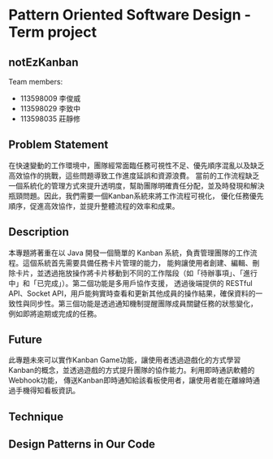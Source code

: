 # Pattern Oriented Software Design - Term project

## notEzKanban

Team members:

- 113598009 李俊威
- 113598029 李致中
- 113598035 莊靜修

## Problem Statement
在快速變動的工作環境中，團隊經常面臨任務可視性不足、優先順序混亂以及缺乏高效協作的挑戰，這些問題導致工作進度延誤和資源浪費。
當前的工作流程缺乏一個系統化的管理方式來提升透明度，幫助團隊明確責任分配，並及時發現和解決瓶頸問題。因此，我們需要一個Kanban系統來將工作流程可視化，
優化任務優先順序，促進高效協作，並提升整體流程的效率和成果。

## Description
本專題將著重在以 Java 開發一個簡單的 Kanban 系統，負責管理團隊的工作流程。這個系統首先需要具備任務卡片管理的能力，
能夠讓使用者創建、編輯、刪除卡片，並透過拖放操作將卡片移動到不同的工作階段（如「待辦事項」、「進行中」和「已完成」）。第二個功能是多用戶協作支援，
透過後端提供的 RESTful API、Socket API，用戶能夠實時查看和更新其他成員的操作結果，確保資料的一致性與同步性。第三個功能是透過通知機制提醒團隊成員關鍵任務的狀態變化，
例如即將逾期或完成的任務。

## Future
此專題未來可以實作Kanban Game功能，讓使用者透過遊戲化的方式學習Kanban的概念，並透過遊戲的方式提升團隊的協作能力。利用即時通訊軟體的Webhook功能，
傳送Kanban即時通知給該看板使用者，讓使用者能在離線時通過手機得知看板資訊。

## Technique

## Design Patterns in Our Code